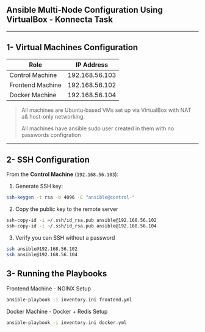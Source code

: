 ## Ansible Multi-Node Configuration Using VirtualBox - Konnecta Task

---

## 1- Virtual Machines Configuration

| Role             | IP Address     |
|------------------|----------------|
| Control Machine  | 192.168.56.103 |
| Frontend Machine | 192.168.56.102 | 
| Docker Machine   | 192.168.56.104 |

> All machines are Ubuntu-based VMs set up via VirtualBox with NAT a& host-only networking.
>
> All machines have ansible sudo user created in them with no passwords configration
>  
---

## 2- SSH Configuration

From the **Control Machine** (`192.168.56.103`):

1. Generate SSH key:
```bash
ssh-keygen -t rsa -b 4096 -C "ansible@control-"
```
2. Copy the public key to the remote server
```bash
ssh-copy-id -i ~/.ssh/id_rsa.pub ansible@192.168.56.102
ssh-copy-id -i ~/.ssh/id_rsa.pub ansible@192.168.56.104
```
3. Verify you can SSH without a password
```bash
ssh ansible@192.168.56.102
ssh ansible@192.168.56.104
```

## 3- Running the Playbooks

Frontend Machine - NGINX Setup
```bash
ansible-playbook -i inventory.ini frontend.yml
```

Docker Machine - Docker + Redis Setup
```bash
ansible-playbook -i inventory.ini docker.yml
```


